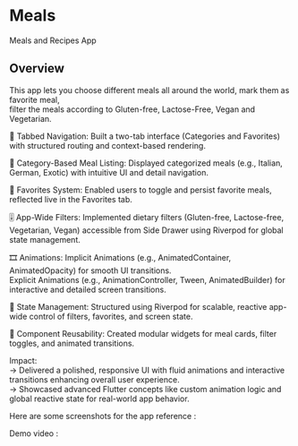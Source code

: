 # Meals

Meals and Recipes App

## Overview

This app lets you choose different meals all around the world, mark them as favorite meal,<br>
filter the meals according to Gluten-free, Lactose-Free, Vegan and Vegetarian.<br>

🧭 Tabbed Navigation: Built a two-tab interface (Categories and Favorites) with structured routing and context-based rendering.<br>

🍲 Category-Based Meal Listing: Displayed categorized meals (e.g., Italian, German, Exotic) with intuitive UI and detail navigation.<br>

🌟 Favorites System: Enabled users to toggle and persist favorite meals, reflected live in the Favorites tab.<br>

🎚️ App-Wide Filters: Implemented dietary filters (Gluten-free, Lactose-free, Vegetarian, Vegan) accessible from Side Drawer using Riverpod for global state management.<br>

🎞️ Animations:
Implicit Animations (e.g., AnimatedContainer, AnimatedOpacity) for smooth UI transitions.<br>
Explicit Animations (e.g., AnimationController, Tween, AnimatedBuilder) for interactive and detailed screen transitions.<br>

📱 State Management: Structured using Riverpod for scalable, reactive app-wide control of filters, favorites, and screen state.<br>

🧩 Component Reusability: Created modular widgets for meal cards, filter toggles, and animated transitions.<br>

Impact:<br>
-> Delivered a polished, responsive UI with fluid animations and interactive transitions enhancing overall user experience.<br>
-> Showcased advanced Flutter concepts like custom animation logic and global reactive state for real-world app behavior.<br>

Here are some screenshots for the app reference :

Demo video : 


